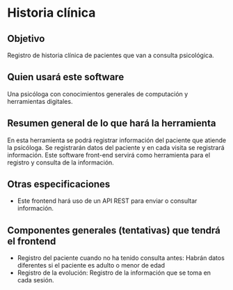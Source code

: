 # Historia clínica
## Objetivo
Registro de historia clínica de pacientes que van a consulta psicológica.

## Quien usará este software
Una psicóloga con conocimientos generales de computación y herramientas digitales.


## Resumen general de lo que hará la herramienta
En esta herramienta se podrá registrar información del paciente que atiende la psicóloga. Se registrarán datos del paciente y en cada visita se registrará información. Este software front-end servirá como herramienta para el registro y consulta de la información.


## Otras especificaciones 
* Este frontend hará uso de un API REST para enviar o consultar información.

## Componentes generales (tentativas) que tendrá el frontend
* Registro del paciente cuando no ha tenido consulta antes: Habrán datos diferentes si el paciente es adulto o menor de edad
* Registro de la evolución: Registro de la información que se toma en cada sesión. 
